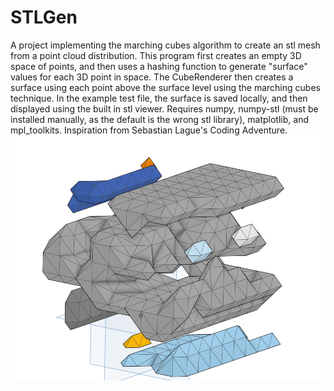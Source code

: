 # STLGen
A project implementing the marching cubes algorithm to create an stl mesh from a point cloud distribution. 
This program first creates an empty 3D space of points, and then uses a hashing function to generate "surface" values for each 3D point in space. The CubeRenderer then creates a surface using each point above the surface level using the marching cubes technique. In the example test file, the surface is saved locally, and then displayed using the built in stl viewer.
Requires numpy, numpy-stl (must be installed manually, as the default is the wrong stl library), matplotlib, and mpl_toolkits.
Inspiration from Sebastian Lague's Coding Adventure.
![HorizontalHash Generation](https://github.com/ColinPollard/STLGen/blob/master/ProcessedData/HorizontalHash%20Example.PNG)
